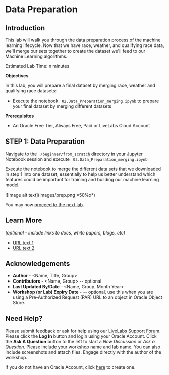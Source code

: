 # Data Preparation 

## Introduction

This lab will walk you through the data preparation process of the machine learning lifecycle. Now that we have race, weather, and qualifying race data, we'll merge our sets together to create the dataset we'll feed to our Machine Learning algorithms. 

Estimated Lab Time: n minutes


<b> Objectives </b>

In this lab, you will prepare a final dataset by merging race, weather and qualifying race datasets:

* Execute the notebook ``` 02.Data_Preparation_merging.ipynb``` to prepare your final dataset by merging different datasets


<b> Prerequisites </b>

* An Oracle Free Tier, Always Free, Paid or LiveLabs Cloud Account


## **STEP 1**: Data Preparation

Navigate to the ``` /beginner/from_scratch``` directory in your Jupyter Notebook session and execute ``` 02.Data_Preparation_merging.ipynb```

Execute the notebook to merge the different data sets that we downloaded in step 1 into one dataset, essentially to help us better understand which features could be important for training and building our machine learning model. 


![Image alt text](images/prep.png =50%x*)


You may now [proceed to the next lab](#next).

## Learn More

*(optional - include links to docs, white papers, blogs, etc)*

* [URL text 1](http://docs.oracle.com)
* [URL text 2](http://docs.oracle.com)

## Acknowledgements
* **Author** - <Name, Title, Group>
* **Contributors** -  <Name, Group> -- optional
* **Last Updated By/Date** - <Name, Group, Month Year>
* **Workshop (or Lab) Expiry Date** - <Month Year> -- optional, use this when you are using a Pre-Authorized Request (PAR) URL to an object in Oracle Object Store.

## Need Help?
Please submit feedback or ask for help using our [LiveLabs Support Forum](https://community.oracle.com/tech/developers/categories/livelabsdiscussions). Please click the **Log In** button and login using your Oracle Account. Click the **Ask A Question** button to the left to start a *New Discussion* or *Ask a Question*.  Please include your workshop name and lab name.  You can also include screenshots and attach files.  Engage directly with the author of the workshop.

If you do not have an Oracle Account, click [here](https://profile.oracle.com/myprofile/account/create-account.jspx) to create one.
